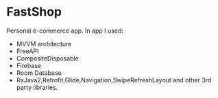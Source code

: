 # FastShop
Personal e-commerce app. In app I used:
- MVVM architecture
- FreeAPI
- CompositeDisposable
- Firebase
- Room Database
- RxJava2,Retrofit,Glide,Navigation,SwipeRefreshLayout and other 3rd party libraries.
